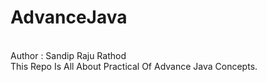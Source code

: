 # AdvanceJava 
<br>
Author : Sandip Raju Rathod 
<br>
This Repo Is All About Practical Of Advance Java Concepts. 
